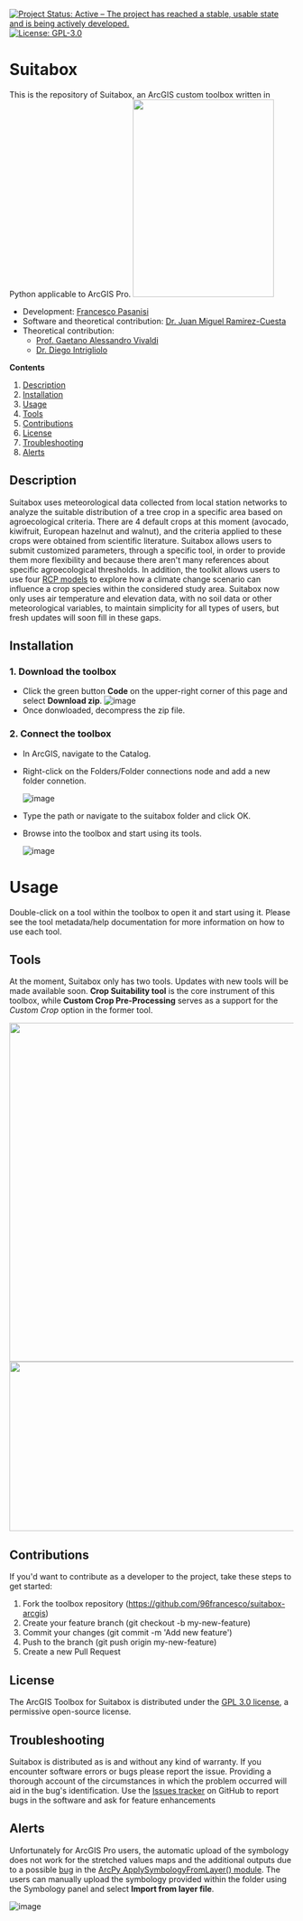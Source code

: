 <a href="https://www.repostatus.org/#active"><img src="https://www.repostatus.org/badges/latest/active.svg" alt="Project Status: Active – The project has reached a stable, usable state and is being actively developed." /></a>
[![License: GPL-3.0](https://img.shields.io/github/license/96francesco/suitabox-arcgis)](https://opensource.org/licenses/GPL-3.0)

# Suitabox
This is the repository of Suitabox, an ArcGIS custom toolbox written in Python applicable to ArcGIS Pro.
<img src="https://user-images.githubusercontent.com/88101466/171201971-a2c3b362-279b-450f-95f8-47d6d20967e8.png" width="250" height="350">


* Development: [Francesco Pasanisi](https://github.com/96francesco)
* Software and theoretical contribution: [Dr. Juan Miguel Ramirez-Cuesta](https://www.researchgate.net/profile/Juan-Ramirez-Cuesta)
* Theoretical contribution: 
  - [Prof. Gaetano Alessandro Vivaldi](https://www.researchgate.net/profile/Gaetano_Alessandro_Vivaldi)
  - [Dr. Diego Intrigliolo](https://www.researchgate.net/profile/Diego-Intrigliolo)

**Contents**
1. [Description](#description)
2. [Installation](#installation)
3. [Usage](#usage)
4. [Tools](#tools)
5. [Contributions](#contributions)
6. [License](#license)
7. [Troubleshooting](#troubleshooting)
8. [Alerts](#alerts)

## Description
Suitabox uses meteorological data collected from local station networks to analyze the suitable distribution of a tree crop in a specific area based on agroecological criteria. There are 4 default crops at this moment (avocado, kiwifruit, European hazelnut and walnut), and the criteria applied to these crops were obtained from scientific literature. Suitabox allows users to submit customized parameters, through a specific tool, in order to provide them more flexibility and because there aren't many references about specific agroecological thresholds. In addition, the toolkit allows users to use four [RCP models](https://en.wikipedia.org/wiki/Representative_Concentration_Pathway) to explore how a climate change scenario can influence a crop species within the considered study area. Suitabox now only uses air temperature and elevation data, with no soil data or other meteorological variables, to maintain simplicity for all types of users, but fresh updates will soon fill in these gaps.

## **Installation**
### 1. Download the toolbox
* Click the green button **Code** on the upper-right corner of this page and select **Download zip**.
  ![image](https://user-images.githubusercontent.com/88101466/171160202-452b9b65-fd10-482f-80c7-13989fee0ec2.png) 
* Once donwloaded, decompress the zip file.

### 2. Connect the toolbox
* In ArcGIS, navigate to the Catalog.
* Right-click on the Folders/Folder connections node and add a new folder connetion.

  ![image](https://user-images.githubusercontent.com/88101466/171161987-b8f00be5-c190-4152-84d2-f49a1974c2a0.png)
* Type the path or navigate to the suitabox folder and click OK.
* Browse into the toolbox and start using its tools. 

  ![image](https://user-images.githubusercontent.com/88101466/171162778-f837c111-34aa-4053-b9ae-2cbb2a710eea.png)

# **Usage**
Double-click on a tool within the toolbox to open it and start using it. Please see the tool metadata/help documentation for more information on how to use each tool.

## Tools
At the moment, Suitabox only has two tools. Updates with new tools will be made available soon. **Crop Suitability tool** is the core instrument of this toolbox, while **Custom Crop Pre-Processing** serves as a support for the *Custom Crop* option in the former tool.

<img src="https://user-images.githubusercontent.com/88101466/171174916-9a98799d-f278-4030-9fa8-c46d68f39dcd.jpg" width="700" height="600">

<img src="https://user-images.githubusercontent.com/88101466/171177297-a5c7398b-7f74-4853-abb2-6241bf789bb0.png" width="900" height="300">

## Contributions
If you'd want to contribute as a developer to the project, take these steps to get started:

  1. Fork the toolbox repository (https://github.com/96francesco/suitabox-arcgis)
  2. Create your feature branch (git checkout -b my-new-feature)
  3. Commit your changes (git commit -m 'Add new feature')
  4. Push to the branch (git push origin my-new-feature)
  5. Create a new Pull Request

## License
The ArcGIS Toolbox for Suitabox is distributed under the [GPL 3.0 license](https://opensource.org/licenses/GPL-3.0), a permissive open-source license.

## Troubleshooting
Suitabox is distributed as is and without any kind of warranty. If you encounter software errors or bugs please report the issue. Providing a thorough account of the circumstances in which the problem occurred will aid in the bug's identification. Use the [Issues tracker](https://github.com/96francesco/suitabox/issues) on GitHub to report bugs in the software and ask for feature enhancements

## Alerts
Unfortunately for ArcGIS Pro users, the automatic upload of the symbology does not work for the stretched values maps and the additional outputs due to a possible [bug](https://community.esri.com/t5/python-questions/arcpy-management-applysymbologyfromlayer-works/td-p/1137999) in the [ArcPy ApplySymbologyFromLayer() module](https://pro.arcgis.com/en/pro-app/latest/tool-reference/data-management/apply-symbology-from-layer.htm). The users can manually upload the symbology provided within the folder using the Symbology panel and select **Import from layer file**.

![image](https://user-images.githubusercontent.com/88101466/171421844-343cfd09-81ff-4f30-9ba4-5c7041f322b5.png)

